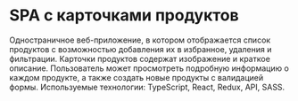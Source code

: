 # SPA с карточками продуктов

Одностраничное веб-приложение, в котором отображается список продуктов с возможностью добавления их в избранное, удаления и фильтрации. Карточки продуктов содержат изображение и краткое описание. Пользователь может просмотреть подробную информацию о каждом продукте, а также создать новые продукты с валидацией формы.
Используемые технологии: TypeScript, React, Redux, API, SASS.

